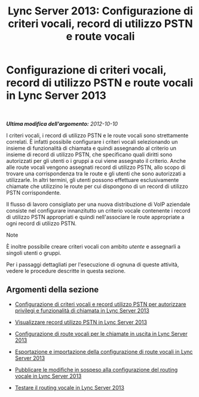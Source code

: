 ﻿---
title: 'Lync Server 2013: Configurazione di criteri vocali, record di utilizzo PSTN e route vocali'
TOCTitle: Configurazione di criteri vocali, record di utilizzo PSTN e route vocali
ms:assetid: 1e5a15f9-6f42-4dc6-baaa-24daf54afc4d
ms:mtpsurl: https://technet.microsoft.com/it-it/library/Gg398272(v=OCS.15)
ms:contentKeyID: 49299874
ms.date: 08/24/2015
mtps_version: v=OCS.15
ms.translationtype: HT
---

# Configurazione di criteri vocali, record di utilizzo PSTN e route vocali in Lync Server 2013

 

_**Ultima modifica dell'argomento:** 2012-10-10_

I criteri vocali, i record di utilizzo PSTN e le route vocali sono strettamente correlati. È infatti possibile configurare i criteri vocali selezionando un insieme di funzionalità di chiamata e quindi assegnando al criterio un insieme di record di utilizzo PSTN, che specificano quali diritti sono autorizzati per gli utenti o i gruppi a cui viene assegnato il criterio. Anche alle route vocali vengono assegnati record di utilizzo PSTN, allo scopo di trovare una corrispondenza tra le route e gli utenti che sono autorizzati a utilizzarle. In altri termini, gli utenti possono effettuare esclusivamente chiamate che utilizzino le route per cui dispongono di un record di utilizzo PSTN corrispondente.

Il flusso di lavoro consigliato per una nuova distribuzione di VoIP aziendale consiste nel configurare innanzitutto un criterio vocale contenente i record di utilizzo PSTN appropriati e quindi nell'associare le route appropriate a ogni record di utilizzo PSTN.


> [!NOTE]
> È inoltre possibile creare criteri vocali con ambito <EM>utente</EM> e assegnarli a singoli utenti o gruppi.



Per i passaggi dettagliati per l'esecuzione di ognuna di queste attività, vedere le procedure descritte in questa sezione.

## Argomenti della sezione

  - [Configurazione di criteri vocali e record utilizzo PSTN per autorizzare privilegi e funzionalità di chiamata in Lync Server 2013](lync-server-2013-configuring-voice-policies-and-pstn-usage-records-to-authorize-calling-features-and-privileges.md)

  - [Visualizzare record utilizzo PSTN in Lync Server 2013](lync-server-2013-view-pstn-usage-records.md)

  - [Configurazione di route vocali per le chiamate in uscita in Lync Server 2013](lync-server-2013-configuring-voice-routes-for-outbound-calls.md)

  - [Esportazione e importazione della configurazione di route vocali in Lync Server 2013](lync-server-2013-exporting-and-importing-voice-routing-configuration.md)

  - [Pubblicare le modifiche in sospeso alla configurazione del routing vocale in Lync Server 2013](lync-server-2013-publish-pending-changes-to-the-voice-routing-configuration.md)

  - [Testare il routing vocale in Lync Server 2013](lync-server-2013-test-voice-routing.md)

